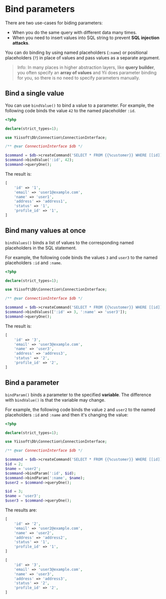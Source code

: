 # Bind parameters

There are two use-cases for biding parameters:

- When you do the same query with different data many times.
- When you need to insert values into SQL string to prevent **SQL injection attacks**.

You can do binding by using named placeholders (`:name`) or positional placeholders (`?`) in place of values and
pass values as a separate argument.

> Info: In many places in higher abstraction layers, like **query builder**, you often specify an
**array of values** and Yii does parameter binding for you, so there is no need to specify
parameters manually.

## Bind a single value

You can use `bindValue()` to bind a value to a parameter.
For example, the following code binds the value `42` to the named placeholder `:id`.

```php
<?php

declare(strict_types=1);

use Yiisoft\Db\Connection\ConnectionInterface;

/** @var ConnectionInterface $db */

$command = $db->createCommand('SELECT * FROM {{%customer}} WHERE [[id]] = :id');
$command->bindValue(':id', 42);
$command->queryOne();
```

The result is:

```php
[
    'id' => '1',
    'email' => 'user1@example.com',
    'name' => 'user1',
    'address' => 'address1',
    'status' => '1',
    'profile_id' => '1',
]
```

## Bind many values at once

`bindValues()` binds a list of values to the corresponding named placeholders in the SQL statement.

For example, the following code binds the values `3` and `user3` to the named placeholders `:id` and `:name`.

```php
<?php

declare(strict_types=1);

use Yiisoft\Db\Connection\ConnectionInterface;

/** @var ConnectionInterface $db */

$command = $db->createCommand('SELECT * FROM {{%customer}} WHERE [[id]] = :id AND [[name]] = :name');
$command->bindValues([':id' => 3, ':name' => 'user3']);
$command->queryOne();
```

The result is:

```php
[
    'id' => '3',
    'email' => 'user3@example.com',
    'name' => 'user3',
    'address' => 'address3',
    'status' => '2',
    'profile_id' => '2',
]
```

## Bind a parameter

`bindParam()` binds a parameter to the specified **variable**.
The difference with `bindValue()` is that the variable may change. 

For example, the following code binds the value `2` and `user2` to the named placeholders `:id` and `:name` and
then it's changing the value:

```php
<?php

declare(strict_types=1);

use Yiisoft\Db\Connection\ConnectionInterface;

/** @var ConnectionInterface $db */

$command = $db->createCommand('SELECT * FROM {{%customer}} WHERE [[id]] = :id AND [[name]] = :name');
$id = 2;
$name = 'user2';
$command->bindParam(':id', $id);
$command->bindParam(':name', $name);
$user2 = $command->queryOne();

$id = 3;
$name = 'user3';
$user3 = $command->queryOne();
```

The results are:

```php
[
    'id' => '2',
    'email' => 'user2@example.com',
    'name' => 'user2',
    'address' => 'address2',
    'status' => '1',
    'profile_id' => '1',
]

[
    'id' => '3',
    'email' => 'user3@example.com',
    'name' => 'user3',
    'address' => 'address3',
    'status' => '2',
    'profile_id' => '2',
]
```
